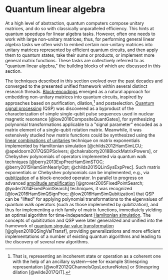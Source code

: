 # Quantum linear algebra

At a high level of abstraction, quantum computers compose unitary matrices, and do so with classically unparalleled efficiency. This hints at quantum speedups for linear algebra tasks. However, often one needs to work with large non-unitary matrices; thus, for performing general linear algebra tasks we often wish to embed certain non-unitary matrices into unitary matrices represented by efficient quantum circuits, and then apply them to quantum states, take their sums or products, or implement more general matrix functions. These tasks are collectively referred to as "quantum linear algebra," the building blocks of which are discussed in this section.


The techniques described in this section evolved over the past decades and converged to the presented unified framework within several distinct research threads. [Block-encodings](../../quantum-algorithmic-primitives/quantum-linear-algebra/block-encodings.md#block-encodings) emerged as a natural approach for embedding non-unitary matrices into quantum circuits, inspired by approaches based on purification, dilation,[^1] and postselection. [Quantum signal processing](../../quantum-algorithmic-primitives/quantum-linear-algebra/quantum-signal-processing.md#quantum-signal-processing) (QSP) was discovered as a byproduct of the characterization of simple single-qubit pulse sequences used in nuclear magnetic resonance [@low2016CompositeQuantGates], for synthesizing polynomial transformations applicable to a "signal parameter" encoded as a matrix element of a single-qubit rotation matrix. Meanwhile, it was extensively studied how matrix functions could be synthesized using the [linear combinations of unitaries](../../quantum-algorithmic-primitives/quantum-linear-algebra/manipulating-block-encodings.md#linear-combinations) technique on matrix exponentials implemented by Hamiltonian simulation [@childs2012HamSimLCU; @apeldoorn2017QSDPSolvers; @chakraborty2018BlockMatrixPowers], or Chebyshev polynomials of operators implemented via quantum walk techniques [@berry2013ExpPrecHamSimSTOC; @berry2015HamSimNearlyOpt; @childs2015QLinSysExpPrec]. Such matrix exponentials or Chebyshev polynomials can be implemented, e.g., via [qubitization](../../quantum-algorithmic-primitives/quantum-linear-algebra/qubitization.md#qubitization) of a block-encoded operator. In parallel to progress on advanced [amplitude amplification](../../quantum-algorithmic-primitives/amplitude-amplification-and-estimation/amplitude-amplification.md#amplitude-amplification) [@grover2005FixedPointSearch; @yoder2014FixedPointSearch] techniques, it was recognized [@low2016HamSimQSignProc; @low2016HamSimQubitization] that QSP can be "lifted" for applying polynomial transformations to the eigenvalues of quantum walk operators (such as those implemented by qubitization), and thus for implementing a rich family of matrix functions, immediately yielding an optimal algorithm for time-independent [Hamiltonian simulation](../../quantum-algorithmic-primitives/quantum-linear-algebra/quantum-signal-processing.md#quantum-signal-processingqubitization). The concepts of qubitization and QSP were later generalized and unified into the framework of [quantum singular value transformation](../../quantum-algorithmic-primitives/quantum-linear-algebra/quantum-singular-value-transformation.md#quantum-singular-value-transformation) [@gilyen2018QSingValTransf], providing generalizations and more efficient implementations of a number of existing quantum algorithms and leading to the discovery of several new algorithms. 






[^1]: That is, representing an incoherent state or operation as a coherent one with the help of an ancillary system—see for example Stinespring representation [@wolf2012QChannelsOpsLectureNotes] or Stinespring dilation [@wilde2017QIT].

